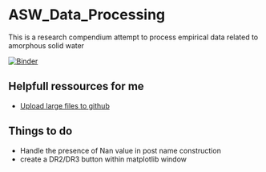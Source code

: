 # ASW_Data_Processing
This is a research compendium attempt to process empirical data related to amorphous solid water

[![Binder](https://mybinder.org/badge_logo.svg)](https://mybinder.org/v2/gh/Deugz/ASW_Data_Processing/HEAD?labpath=Data_Analysis_Binder.ipynb)

## Helpfull ressources for me

- <a href="https://medium.com/linkit-intecs/how-to-upload-large-files-to-github-repository-2b1e03723d2" target="_blank">Upload large files to github</a>

## Things to do

- Handle the presence of Nan value in post name construction
- create a DR2/DR3 button within matplotlib window 
